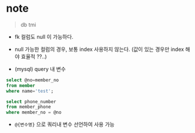 # note

> db tmi

- fk 컬럼도 null 이 가능하다.
- null 가능한 컬럼의 경우, 보통 index 사용하지 않는다. (값이 있는 경우만 index 해야 효율적 ??..)

- (mysql) query 내 변수

```sql
select @no=member_no
from member
where name='test';

select phone_number
from member_phone
where member_no = @no
```
  - `@{변수명}` 으로 쿼리내 변수 선언하여 사용 가능